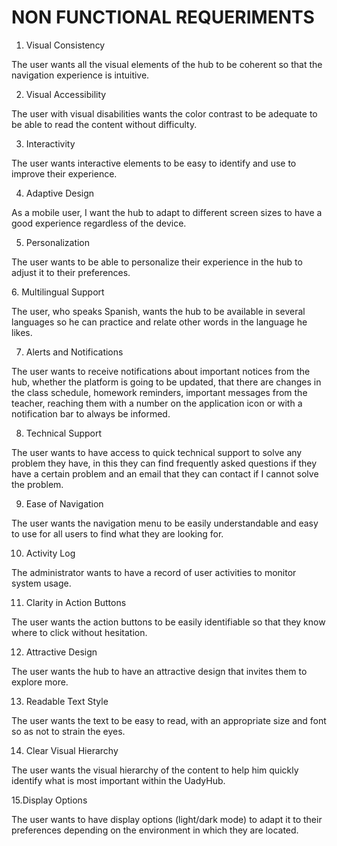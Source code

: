 # NON FUNCTIONAL REQUERIMENTS

1. Visual Consistency
 
The user wants all the visual elements of the hub to be coherent so that the navigation experience is intuitive.

2. Visual Accessibility
 
The user with visual disabilities wants the color contrast to be adequate to be able to read the content without difficulty.

3. Interactivity
   
The user wants interactive elements to be easy to identify and use to improve their experience.

4. Adaptive Design
 
As a mobile user, I want the hub to adapt to different screen sizes to have a good experience regardless of the device.

5. Personalization

The user wants to be able to personalize their experience in the hub to adjust it to their preferences.

⁠6. Multilingual Support

The user, who speaks Spanish, wants the hub to be available in several languages ​​so he can practice and relate other words in the language he likes.

7. Alerts and Notifications
  
The user wants to receive notifications about important notices from the hub, whether the platform is going to be updated, that there are changes in the class schedule, homework reminders, important messages from the teacher, reaching them with a number on the application icon or with a notification bar to always be informed.

8. Technical Support
 
The user wants to have access to quick technical support to solve any problem they have, in this they can find frequently asked questions if they have a certain problem and an email that they can contact if I cannot solve the problem.

9. Ease of Navigation

The user wants the navigation menu to be easily understandable and easy to use for all users to find what they are looking for.

10. Activity Log

The administrator wants to have a record of user activities to monitor system usage.

11. Clarity in Action Buttons

The user wants the action buttons to be easily identifiable so that they know where to click without hesitation.

12. Attractive Design

The user wants the hub to have an attractive design that invites them to explore more.

13. Readable Text Style

The user wants the text to be easy to read, with an appropriate size and font so as not to strain the eyes.

14. Clear Visual Hierarchy

The user wants the visual hierarchy of the content to help him quickly identify what is most important within the UadyHub.

15.Display Options

The user wants to have display options (light/dark mode) to adapt it to their preferences depending on the environment in which they are located.
